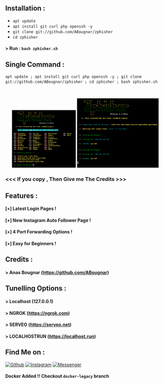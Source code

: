 

## Installation :

* `apt update`
* `apt install git curl php openssh -y`
* `git clone git://github.com/ABougnar/zphisher`
* `cd zphisher`
#### > Run : `bash zphisher.sh`

## Single Command :
```
apt update ; apt install git curl php openssh -y ; git clone git://github.com/ABougnar/zphisher ; cd zphisher ; bash zphisher.sh
```
<br>
<p align="center">
<img width="40%" src="https://raw.githubusercontent.com/htr-tech/release-download/master/images/zphisher1.png"/>
<img width="51%" src="https://raw.githubusercontent.com/htr-tech/release-download/master/images/zphisher2.png"/>
</p>

### <<< If you copy , Then Give me The Credits >>>

## Features :
#### [+] Latest Login Pages !
#### [+] New Instagram Auto Follower Page !
#### [+] 4 Port Forwarding Options !
#### [+] Easy for Beginners !

## Credits :
#### > Anas Bougnar (https://github.com/ABougnar)
## Tunelling Options :
#### > Localhost (127.0.0.1)
#### > NGROK (https://ngrok.com)
#### > SERVEO (https://serveo.net)
#### > LOCALHOSTRUN (https://localhost.run)

## Find Me on :
[![Github](https://img.shields.io/badge/Github-Anas-Bougnar?style=for-the-badge&logo=github)](https://github.com/ABougnar)
[![Instagram](https://img.shields.io/badge/IG-%40Anas-Bougnar?style=for-the-badge&logo=instagram)](https://www.instagram.com/anes_bougnar)
[![Messenger](https://img.shields.io/badge/Chat-Messenger-blue?style=for-the-badge&logo=messenger)](https://m.me/bougnar1)

#### Docker Added !!  Checkout `docker-legacy` branch
